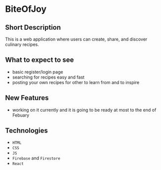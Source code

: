 # BiteOfJoy
## Short Description
This is a web application where users can create, share, and discover culinary recipes.
## What to expect to see
- basic register/login page
- searching for recipes easy and fast
- posting your own recipes for other to learn from and to inspire
## New Features
- working on it currently and it is going to be ready at most to the end of Febuary
## Technologies
- `HTML`
- `CSS`
- `JS`
- `Firebase` and `Firestore`
- `React`